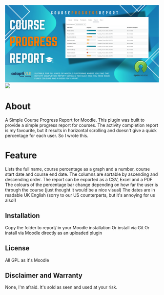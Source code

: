 <img src="https://github.com/lewiscarr79/courseprogress/blob/main/courseprogressreportbanner.png">
<img src="https://camo.githubusercontent.com/63f60c2ec7325c9ead9164dae08d9456ee70198de98e10011ebd4a75b4ad303e/68747470733a2f2f696d672e736869656c64732e696f2f62616467652f4d6f6f646c652d253345253344253230342e302d626c7565">
<h1>About</h1>
A Simple Course Progress Report for Moodle.  This plugin was built to provide a simple progress report for courses.  The activity completion report is my favourite, but it results in horizontal scrolling and doesn't give a quick percentage for each user.
So I wrote this.

<h1>Feature</h1>
Lists the full name, course percentage as a graph and a number, course start date and course end date.
The columns are sortable by ascending and descending order.
The report can be exported as a CSV, Excel and a PDF
The colours of the percentage bar change depending on how far the user is through the course (just thought it would be a nice visual)
The dates are in readable UK English (sorry to our US counterparts, but it's annoying for us also!)

<h2>Installation</h2>
Copy the folder to report/ in your Moodle installation
Or install via Git
Or install via Moodle directly as an uploaded plugin

<h2>License</h2>
All GPL as it's Moodle

<h2>Disclaimer and Warranty</h2>
None, I'm afraid. It's sold as seen and used at your risk.
